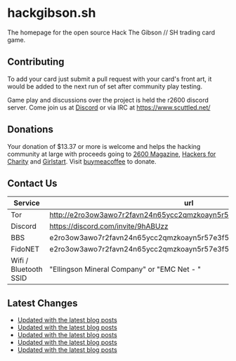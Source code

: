 # hackgibson.sh
The homepage for the open source Hack The Gibson // SH trading card game.


## Contributing

To add your card just submit a pull request with your card's front art, it would be added to the next run of set after community play testing.

Game play and discussions over the project is held the r2600 discord server. Come join us at [Discord](https://discord.com/invite/9hABUzz) or via IRC at https://www.scuttled.net/


## Donations

Your donation of $13.37 or more is welcome and helps the hacking community at large with proceeds going to [2600 Magazine](https://2600.com/), [Hackers for Charity](https://hackersforcharity.org) and [Girlstart](https://girlstart.org).  Visit [buymeacoffee](https://www.buymeacoffee.com/hackgibson.sh) to donate.


## Contact Us

Service | url
-|-
Tor | http://e2ro3ow3awo7r2favn24n65ycc2qmzkoayn5r57e3f56nvjwdcgg32ad.onion
Discord | https://discord.com/invite/9hABUzz
BBS | e2ro3ow3awo7r2favn24n65ycc2qmzkoayn5r57e3f56nvjwdcgg32ad.onion:23
FidoNET | e2ro3ow3awo7r2favn24n65ycc2qmzkoayn5r57e3f56nvjwdcgg32ad.onion:24554
Wifi / Bluetooth SSID | "Ellingson Mineral Company" or "EMC Net - <fidonet address>"

## Latest Changes
<!-- BLOG-POST-LIST:START -->
- [Updated with the latest blog posts](https://github.com/DFW2600/hackgibson.sh/commit/6d1146e87454ad302cfd3e09ec6c3de9d9c2dd16)
- [Updated with the latest blog posts](https://github.com/DFW2600/hackgibson.sh/commit/9fbc7713957e45cc9d905c06f551942c5d833b2d)
- [Updated with the latest blog posts](https://github.com/DFW2600/hackgibson.sh/commit/a47ada4bcaad3e7c716864599ff0f93f759462eb)
- [Updated with the latest blog posts](https://github.com/DFW2600/hackgibson.sh/commit/b2b3537ee8146dcf7c2b77067f7fea9fd2b982ec)
- [Updated with the latest blog posts](https://github.com/DFW2600/hackgibson.sh/commit/4ab46b48393bb0429c1437eb1329d11e2f79a0e1)
<!-- BLOG-POST-LIST:END -->
